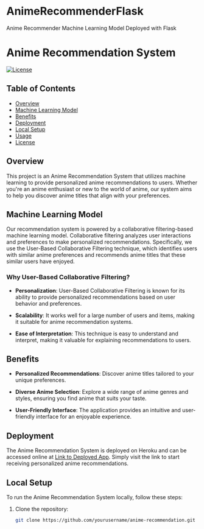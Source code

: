 # AnimeRecommenderFlask
 Anime Recommender Machine Learning Model Deployed with Flask
# Anime Recommendation System

[![License](https://img.shields.io/badge/license-MIT-blue.svg)](LICENSE)

## Table of Contents
- [Overview](#overview)
- [Machine Learning Model](#machine-learning-model)
- [Benefits](#benefits)
- [Deployment](#deployment)
- [Local Setup](#local-setup)
- [Usage](#usage)
- [License](#license)

## Overview

This project is an Anime Recommendation System that utilizes machine learning to provide personalized anime recommendations to users. Whether you're an anime enthusiast or new to the world of anime, our system aims to help you discover anime titles that align with your preferences.

## Machine Learning Model

Our recommendation system is powered by a collaborative filtering-based machine learning model. Collaborative filtering analyzes user interactions and preferences to make personalized recommendations. Specifically, we use the User-Based Collaborative Filtering technique, which identifies users with similar anime preferences and recommends anime titles that these similar users have enjoyed.

### Why User-Based Collaborative Filtering?

- **Personalization**: User-Based Collaborative Filtering is known for its ability to provide personalized recommendations based on user behavior and preferences.

- **Scalability**: It works well for a large number of users and items, making it suitable for anime recommendation systems.

- **Ease of Interpretation**: This technique is easy to understand and interpret, making it valuable for explaining recommendations to users.

## Benefits

- **Personalized Recommendations**: Discover anime titles tailored to your unique preferences.

- **Diverse Anime Selection**: Explore a wide range of anime genres and styles, ensuring you find anime that suits your taste.

- **User-Friendly Interface**: The application provides an intuitive and user-friendly interface for an enjoyable experience.

## Deployment

The Anime Recommendation System is deployed on Heroku and can be accessed online at [Link to Deployed App](https://anime-recommender-herokuapp.com/). Simply visit the link to start receiving personalized anime recommendations.

## Local Setup

To run the Anime Recommendation System locally, follow these steps:

1. Clone the repository:
   ```sh
   git clone https://github.com/yourusername/anime-recommendation.git
